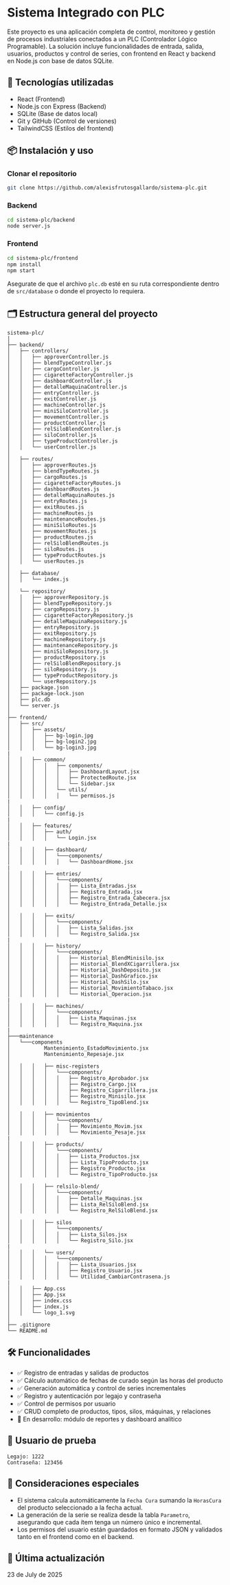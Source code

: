# Sistema Integrado con PLC

Este proyecto es una aplicación completa de control, monitoreo y gestión de procesos industriales conectados a un PLC (Controlador Lógico Programable). La solución incluye funcionalidades de entrada, salida, usuarios, productos y control de series, con frontend en React y backend en Node.js con base de datos SQLite.

## 🚀 Tecnologías utilizadas

- React (Frontend)
- Node.js con Express (Backend)
- SQLite (Base de datos local)
- Git y GitHub (Control de versiones)
- TailwindCSS (Estilos del frontend)

## 📦 Instalación y uso

### Clonar el repositorio

```bash
git clone https://github.com/alexisfrutosgallardo/sistema-plc.git
```

### Backend

```bash
cd sistema-plc/backend
node server.js
```

### Frontend

```bash
cd sistema-plc/frontend
npm install
npm start
```

Asegurate de que el archivo `plc.db` esté en su ruta correspondiente dentro de `src/database` o donde el proyecto lo requiera.

## 🗂️ Estructura general del proyecto

```
sistema-plc/
│
├── backend/
│   ├── controllers/
│   │   ├── approverController.js
│   │   ├── blendTypeController.js
│   │   ├── cargoController.js
│   │   ├── cigaretteFactoryController.js
│   │   ├── dashboardController.js
│   │   ├── detalleMaquinaController.js
│   │   ├── entryController.js
│   │   ├── exitController.js
│   │   ├── machineController.js
│   │   ├── miniSiloController.js
│   │   ├── movementController.js
│   │   ├── productController.js
│   │   ├── relSiloBlendController.js
│   │   ├── siloController.js
│   │   ├── typeProductController.js
│   │   └── userController.js
│
│   ├── routes/
│   │   ├── approverRoutes.js
│   │   ├── blendTypeRoutes.js
│   │   ├── cargoRoutes.js
│   │   ├── cigaretteFactoryRoutes.js
│   │   ├── dashboardRoutes.js
│   │   ├── detalleMaquinaRoutes.js
│   │   ├── entryRoutes.js
│   │   ├── exitRoutes.js
│   │   ├── machineRoutes.js
│   │   ├── maintenanceRoutes.js
│   │   ├── miniSiloRoutes.js
│   │   ├── movementRoutes.js
│   │   ├── productRoutes.js
│   │   ├── relSiloBlendRoutes.js
│   │   ├── siloRoutes.js
│   │   ├── typeProductRoutes.js
│   │   └── userRoutes.js
│
│   ├── database/
│   │   └── index.js
│
│   └── repository/
│   │   ├── approverRepository.js
│   │   ├── blendTypeRepository.js
│   │   ├── cargoRepository.js
│   │   ├── cigaretteFactoryRepository.js
│   │   ├── detalleMaquinaRepository.js
│   │   ├── entryRepository.js
│   │   ├── exitRepository.js
│   │   ├── machineRepository.js
│   │   ├── maintenanceRepository.js
│   │   ├── miniSiloRepository.js
│   │   ├── productRepository.js
│   │   ├── relSiloBlendRepository.js
│   │   ├── siloRepository.js
│   │   ├── typeProductRepository.js
│   │   └── userRepository.js
│   ├── package.json
│   ├── package-lock.json
│   ├── plc.db
│   └── server.js
│
├── frontend/
│   ├── src/
│   │   ├── assets/
│   │   │   ├── bg-login.jpg
│   │   │   ├── bg-login2.jpg
│   │   │   └── bg-login3.jpg
|
│   │   ├── common/
│   │   │   │   ├── components/
│   │   │   │   │   ├── DashboardLayout.jsx
│   │   │   │   │   ├── ProtectedRoute.jsx
│   │   │   │   │   └── Sidebar.jsx
│   │   │   │   └── utils/
│   │   │   │   │   └── permisos.js
|
│   │   ├── config/
│   │   │   └── config.js
|
│   │   ├── features/
│   │   │   ├── auth/
│   │   │   │   └── Login.jsx
|
│   │   │   ├── dashboard/
│   │   │   │   └───components/
│   │   │   │   │   └── DashboardHome.jsx
|
│   │   │   ├── entries/
│   │   │   │   └───components/
│   │   │   │   │   ├── Lista_Entradas.jsx
│   │   │   │   │   ├── Registro_Entrada.jsx
│   │   │   │   │   ├── Registro_Entrada_Cabecera.jsx
│   │   │   │   │   └── Registro_Entrada_Detalle.jsx
│
│   │   │   ├── exits/
│   │   │   │   └───components/
│   │   │   │   │   ├── Lista_Salidas.jsx
│   │   │   │   │   └── Registro_Salida.jsx
|
│   │   │   ├── history/
│   │   │   │   └───components/
│   │   │   │   │   ├── Historial_BlendMinisilo.jsx
│   │   │   │   │   ├── Historial_BlendXCigarrillera.jsx
│   │   │   │   │   ├── Historial_DashDeposito.jsx
│   │   │   │   │   ├── Historial_DashGrafico.jsx
│   │   │   │   │   ├── Historial_DashSilo.jsx
│   │   │   │   │   ├── Historial_MovimientoTabaco.jsx
│   │   │   │   │   └── Historial_Operacion.jsx
|
│   │   │   ├── machines/
│   │   │   │   └───components/
│   │   │   │   │   ├── Lista_Maquinas.jsx
│   │   │   │   │   └── Registro_Maquina.jsx
|
├───maintenance
│   └───components
│           Mantenimiento_EstadoMovimiento.jsx
│           Mantenimiento_Repesaje.jsx
│
│   │   │   ├── misc-registers
│   │   │   │   └───components/
│   │   │   │   │   ├── Registro_Aprobador.jsx
│   │   │   │   │   ├── Registro_Cargo.jsx
│   │   │   │   │   ├── Registro_Cigarrillera.jsx
│   │   │   │   │   ├── Registro_Minisilo.jsx
│   │   │   │   │   └── Registro_TipoBlend.jsx
│
│   │   │   ├── movimientos
│   │   │   │   └───components/
│   │   │   │   │   ├── Movimiento_Movim.jsx
│   │   │   │   │   └── Movimiento_Pesaje.jsx
|
│   │   │   ├── products/
│   │   │   │   └───components/
│   │   │   │   │   ├── Lista_Productos.jsx
│   │   │   │   │   ├── Lista_TipoProducto.jsx
│   │   │   │   │   ├── Registro_Producto.jsx
│   │   │   │   │   └── Registro_TipoProducto.jsx
│
│   │   │   ├── relsilo-blend/
│   │   │   │   └───components/
│   │   │   │   │   ├── Detalle_Maquinas.jsx
│   │   │   │   │   ├── Lista_RelSiloBlend.jsx
│   │   │   │   │   └── Registro_RelSiloBlend.jsx
│
│   │   │   ├── silos
│   │   │   │   └───components/
│   │   │   │   │   ├── Lista_Silos.jsx
│   │   │   │   │   └── Registro_Silo.jsx
|
│   │   │   └── users/
│   │   │   │   └───components/
│   │   │   │   │   ├── Lista_Usuarios.jsx
│   │   │   │   │   ├── Registro_Usuario.jsx
│   │   │   │   │   └── Utilidad_CambiarContrasena.js
|
│   │   ├── App.css
│   │   ├── App.jsx
│   │   ├── index.css
│   │   ├── index.js
│   │   └── logo_1.svg
│
├── .gitignore
└── README.md
```

## 🛠️ Funcionalidades

- ✅ Registro de entradas y salidas de productos
- ✅ Cálculo automático de fechas de curado según las horas del producto
- ✅ Generación automática y control de series incrementales
- ✅ Registro y autenticación por legajo y contraseña
- ✅ Control de permisos por usuario
- ✅ CRUD completo de productos, tipos, silos, máquinas, y relaciones
- 🔄 En desarrollo: módulo de reportes y dashboard analítico

## 👤 Usuario de prueba

```text
Legajo: 1222
Contraseña: 123456
```

## 🧠 Consideraciones especiales

- El sistema calcula automáticamente la `Fecha Cura` sumando la `HorasCura` del producto seleccionado a la fecha actual.
- La generación de la serie se realiza desde la tabla `Parametro`, asegurando que cada ítem tenga un número único e incremental.
- Los permisos del usuario están guardados en formato JSON y validados tanto en el frontend como en el backend.

## 📅 Última actualización

23 de July de 2025

